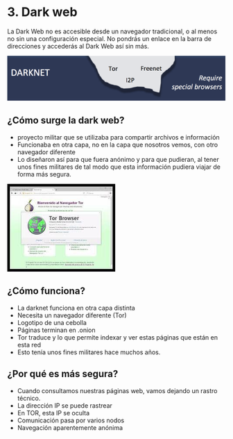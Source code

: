 # 3. Dark web

La Dark Web no es accesible desde un navegador tradicional, o al menos no sin una configuración especial. 
No pondrás un enlace en la barra de direcciones y accederás al Dark Web así sin más.

![](img/2022-12-12-17-30-53.png)

## ¿Cómo surge la dark web?

- proyecto militar que se utilizaba para compartir archivos  e información
- Funcionaba en otra capa, no en la capa que nosotros vemos, con otro navegador diferente
- Lo diseñaron así para que fuera anónimo y para que pudieran, al tener unos fines militares de tal modo que esta información pudiera viajar de forma más segura.

![](img/2022-11-06-23-09-37.png)

## ¿Cómo funciona?

- La darknet funciona  en otra capa distinta
- Necesita un navegador diferente  (Tor)
- Logotipo de una cebolla
- Páginas terminan en .onion
- Tor traduce y lo que permite indexar y ver estas páginas que están en esta red
- Esto tenía unos fines militares hace muchos años.



## ¿Por qué es más segura?

- Cuando consultamos nuestras páginas web, vamos dejando un rastro técnico.
- La dirección IP se puede rastrear
- En TOR, esta IP se oculta
- Comunicación pasa por varios nodos
- Navegación aparentemente anónima


